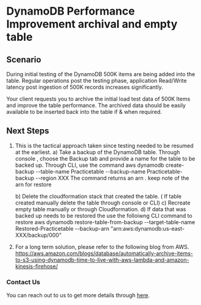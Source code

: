 # DynamoDB Performance Improvement archival and empty table

## Scenario
During initial testing of the DynamoDB 500K items are being added into the table. Regular operations post the testing phase, application Read/Write latency post ingestion of 500K records increases significantly. 

Your client requests you to archive the initial load test data of 500K Items and improve the table performance.  The archived data should be easily available to be inserted back into the table if & when required.


## Next Steps
1. This is the tactical approach taken since testing needed to be resumed at the earliest.
   a) Take a backup of the DynamoDB table.
      Through console , choose the Backup tab and provide a name for the table to be backed up. 
	  Through CLI, use the command 
	  aws dynamodb create-backup --table-name Practicetable --backup-name Practicetable-backup --region XXX
	  The command returns an arn . keep note of the arn for restore  

   b) Delete the cloudformation stack that created the table. ( If table created manually delete the table through console or CLI)
   c) Recreate empty table manually or through Cloudformation.
   d) If data that was backed up needs to be restored the use the folloiwng CLI command to restore
      aws dynamodb restore-table-from-backup --target-table-name Restored-Practicetable --backup-arn "arn:aws:dynamodb:us-east-XXX/backup/000"
  
2. For a long term solution, please refer to the following blog from AWS.
   https://aws.amazon.com/blogs/database/automatically-archive-items-to-s3-using-dynamodb-time-to-live-with-aws-lambda-and-amazon-kinesis-firehose/


### Contact Us
You can reach out to us to get more details through [here](https://www.youtube.com/channel/UC_evcfxhjjui5hChhLE08tQ/about).

